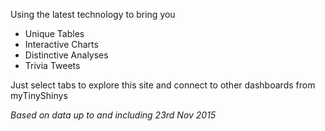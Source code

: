 

Using the latest technology to bring you

  * Unique Tables
  * Interactive Charts
  * Distinctive Analyses
  * Trivia Tweets
  
Just select tabs to explore this
site and connect to other dashboards from myTinyShinys 

  
   *Based on data  up to and including 23rd Nov 2015*
  





